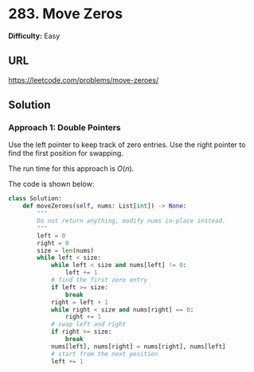 # 283. Move Zeros

**Difficulty:** Easy

## URL

https://leetcode.com/problems/move-zeroes/

## Solution

### Approach 1: Double Pointers

Use the left pointer to keep track of zero entries. Use the right pointer to find the first position for swapping.

The run time for this approach is $O(n)$.

The code is shown below:

```python
class Solution:
    def moveZeroes(self, nums: List[int]) -> None:
        """
        Do not return anything, modify nums in-place instead.
        """
        left = 0
        right = 0
        size = len(nums)
        while left < size:
            while left < size and nums[left] != 0:
                left += 1
            # find the first zero entry
            if left >= size:
                break
            right = left + 1
            while right < size and nums[right] == 0:
                right += 1
            # swap left and right
            if right >= size:
                break
            nums[left], nums[right] = nums[right], nums[left]
            # start from the next position
            left += 1
```
